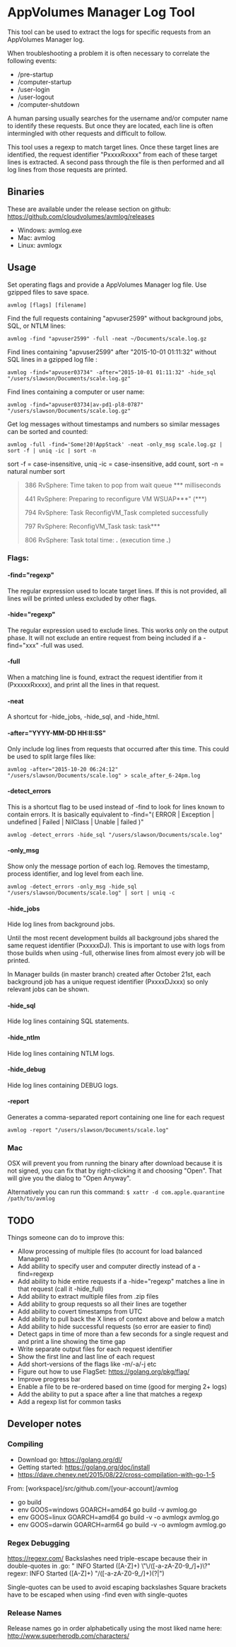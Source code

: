 # AppVolumes Manager Log Tool

This tool can be used to extract the logs for specific requests from an AppVolumes Manager log.

When troubleshooting a problem it is often necessary to correlate the following events:

* /pre-startup
* /computer-startup
* /user-login
* /user-logout
* /computer-shutdown

A human parsing usually searches for the username and/or computer name to identify these requests.
But once they are located, each line is often intermingled with other requests and difficult to follow.

This tool uses a regexp to match target lines. 
Once these target lines are identified, the request identifier "PxxxxRxxxx" from each of these target lines is extracted.
A second pass through the file is then performed and all log lines from those requests are printed.


## Binaries

These are available under the release section on github: https://github.com/cloudvolumes/avmlog/releases

- Windows: avmlog.exe
- Mac: avmlog
- Linux: avmlogx


## Usage

Set operating flags and provide a AppVolumes Manager log file. Use gzipped files to save space.

`avmlog [flags] [filename]`

Find the full requests containing "apvuser2599" without background jobs, SQL, or NTLM lines:

`avmlog -find "apvuser2599" -full -neat ~/Documents/scale.log.gz`

Find lines containing "apvuser2599" after "2015-10-01 01:11:32" without SQL lines in a gzipped log file :

`avmlog -find="apvuser03734" -after="2015-10-01 01:11:32" -hide_sql "/users/slawson/Documents/scale.log.gz"`

Find lines containing a computer or user name:

`avmlog -find="apvuser03734|av-pd1-pl8-0787" "/users/slawson/Documents/scale.log.gz"`

Get log messages without timestamps and numbers so similar messages can be sorted and counted:

`avmlog -full -find='Some!20!AppStack' -neat -only_msg scale.log.gz | sort -f | uniq -ic | sort -n`

sort -f = case-insensitive, uniq -ic = case-insensitive, add count, sort -n = natural number sort

> 386 RvSphere: Time taken to pop from wait queue *** milliseconds
> 
> 441 RvSphere: Preparing to reconfigure VM WSUAP***" (***) <running>
>
> 794 RvSphere: 		Task ReconfigVM_Task completed successfully
>
> 797 RvSphere: 	ReconfigVM_Task task: task***
>
> 806 RvSphere: 		Task total time: ***.*** (execution time ***.***)


### Flags:

#### -find="regexp"

The regular expression used to locate target lines.
If this is not provided, all lines will be printed unless excluded by other flags.

#### -hide="regexp"

The regular expression used to exclude lines.
This works only on the output phase.
It will not exclude an entire request from being included if a -find="xxx" -full was used.

#### -full

When a matching line is found, extract the request identifier from it (PxxxxxRxxxx),
and print all the lines in that request.

#### -neat

A shortcut for -hide_jobs, -hide_sql, and -hide_html.

#### -after="YYYY-MM-DD HH:II:SS"

Only include log lines from requests that occurred after this time.
This could be used to split large files like:

`avmlog -after="2015-10-20 06:24:12" "/users/slawson/Documents/scale.log" > scale_after_6-24pm.log`

#### -detect_errors

This is a shortcut flag to be used instead of -find to look for lines known to contain errors.
It is basically equivalent to -find="( ERROR | Exception | undefined | Failed | NilClass | Unable | failed )"

`avmlog -detect_errors -hide_sql "/users/slawson/Documents/scale.log"`

#### -only_msg

Show only the message portion of each log.
Removes the timestamp, process identifier, and log level from each line.

`avmlog -detect_errors -only_msg -hide_sql "/users/slawson/Documents/scale.log" | sort | uniq -c`

#### -hide_jobs

Hide log lines from background jobs.

Until the most recent development builds all background jobs shared the same request identifier (PxxxxxDJ).
This is important to use with logs from those builds when using -full, 
otherwise lines from almost every job will be printed.

In Manager builds (in master branch) created after October 21st, 
each background job has a unique request identifier (PxxxxDJxxx) so only relevant jobs can be shown. 

#### -hide_sql

Hide log lines containing SQL statements.

#### -hide_ntlm

Hide log lines containing NTLM logs.

#### -hide_debug

Hide log lines containing DEBUG logs.

#### -report

Generates a comma-separated report containing one line for each request

`avmlog -report "/users/slawson/Documents/scale.log"`

### Mac
OSX will prevent you from running the binary after download because it is not signed, you can fix that by right-clicking it and choosing "Open". That will give you the dialog to "Open Anyway". 

Alternatively you can run this command:
`$ xattr -d com.apple.quarantine /path/to/avmlog`

## TODO

Things someone can do to improve this:

- Allow processing of multiple files (to account for load balanced Managers)
- Add ability to specify user and computer directly instead of a -find=regexp
- Add ability to hide entire requests if a -hide="regexp" matches a line in that request (call it -hide_full)
- Add ability to extract multiple files from .zip files
- Add ability to group requests so all their lines are together
- Add ability to covert timestamps from UTC
- Add ability to pull back the X lines of context above and below a match
- Add ability to hide successful requests (so error are easier to find)
- Detect gaps in time of more than a few seconds for a single request and and print a line showing the time gap
- Write separate output files for each request identifier
- Show the first line and last line of each request 
- Add short-versions of the flags like -m/-a/-j etc
- Figure out how to use FlagSet: https://golang.org/pkg/flag/
- Improve progress bar
- Enable a file to be re-ordered based on time (good for merging 2+ logs)
- Add the ability to put a space after a line that matches a regexp
- Add a regexp list for common tasks


## Developer notes

### Compiling
- Download go: https://golang.org/dl/
- Getting started: https://golang.org/doc/install
- https://dave.cheney.net/2015/08/22/cross-compilation-with-go-1-5

From: [workspace]/src/github.com/[your-account]/avmlog
- go build 
- env GOOS=windows GOARCH=amd64 go build -v avmlog.go
- env GOOS=linux GOARCH=amd64 go build -v -o avmlogx avmlog.go
- env GOOS=darwin GOARCH=arm64 go build -v -o avmlogm avmlog.go

### Regex Debugging
https://regexr.com/
Backslashes need triple-escape because their in double-quotes
in .go: " INFO Started ([A-Z]+) \\\"\\/([-a-zA-Z0-9_/]+)\\?"
regexr: INFO Started ([A-Z]+) \"\/([-a-zA-Z0-9_/]+)(\?|\")

Single-quotes can be used to avoid escaping backslashes
Square brackets have to be escaped when using -find even with single-quotes

### Release Names
Release names go in order alphabetically using the most liked name here:
http://www.superherodb.com/characters/
